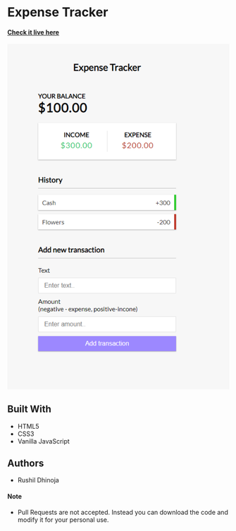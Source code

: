 # Expense Tracker

#### [Check it live here](https://rushil-dhinoja.github.io/custom-video-player/)

![Home page of the Expense Tracker](./img/home.png "Expense Tracker")

## Built With

- HTML5
- CSS3
- Vanilla JavaScript

## Authors

- Rushil Dhinoja

#### Note

- Pull Requests are not accepted. Instead you can download the code and modify it for your personal use.
